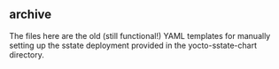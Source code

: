 ## archive

The files here are the old (still functional!) YAML templates for
manually setting up the sstate deployment provided in the
yocto-sstate-chart directory.
